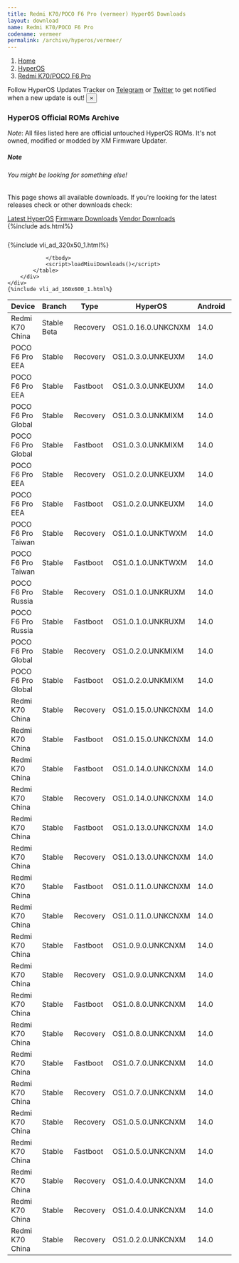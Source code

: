 ```yaml
---
title: Redmi K70/POCO F6 Pro (vermeer) HyperOS Downloads
layout: download
name: Redmi K70/POCO F6 Pro
codename: vermeer
permalink: /archive/hyperos/vermeer/
---
```

<nav aria-label="breadcrumb">
    <ol class="breadcrumb">
        <li class="breadcrumb-item"><a href="/">Home</a></li>
        <li class="breadcrumb-item"><a href="/hyperos/">HyperOS</a></li>
        <li class="breadcrumb-item active" aria-current="page"><a href="/hyperos/vermeer/">Redmi K70/POCO F6 Pro</a></li>
    </ol>
</nav>
<div class="alert alert-primary alert-dismissible fade show" role="alert">
    Follow HyperOS Updates Tracker on <a href="https://t.me/MIUIUpdatesTracker" class="alert-link">Telegram</a>
     or <a href="https://twitter.com/MiFwUpdater" class="alert-link">Twitter</a> to get notified when a new update is out!
    <button type="button" class="close" data-dismiss="alert" aria-label="Close">
        <span aria-hidden="true">&times;</span>
    </button>
</div>

### HyperOS Official ROMs Archive
*Note*: All files listed here are official untouched HyperOS ROMs. It's not owned, modified or modded by XM Firmware Updater.
<div class="card">
  <div class="card-body">
    <h5 class="card-title">Note</h5>
    <h6 class="card-subtitle mb-2 text-muted">You might be looking for something else!</h6>
    <p class="card-text">This page shows all available downloads.
     If you're looking for the latest releases check or other downloads check:</p>
    <a href="/hyperos/vermeer/" class="card-link">Latest HyperOS</a>
    <a href="/firmware/vermeer/" class="card-link">Firmware Downloads</a>
    <a href="/vendor/vermeer/" class="card-link">Vendor Downloads</a>
  </div>
</div>
{%include ads.html%}
<div class="row justify-content-center">
    <div class="col-10">
        <div class="table-responsive-md" style="margin-top: 25px;">
            {%include vli_ad_320x50_1.html%}
            <table id="miui" class="display dt-responsive nowrap compact table table-striped table-hover table-sm">
                <thead class="thead-dark">
                    <tr>
                        <th data-ref="device">Device</th>
                        <th data-ref="branch">Branch</th>
                        <th data-ref="type">Type</th>
                        <th data-ref="miui">HyperOS</th>
                        <th data-ref="android">Android</th>
                        <th data-ref="size">Size</th>
                        <th data-ref="size">Date</th>
                        <th data-ref="link">Link</th>
                    </tr>
                </thead>
                <tbody>
                <tr><td>Redmi K70 China</td><td>Stable Beta</td><td>Recovery</td><td>OS1.0.16.0.UNKCNXM</td><td>14.0</td><td>7.0 GB</td><td>2024-05-28</td><td><a href="/hyperos/vermeer/stable beta/OS1.0.16.0.UNKCNXM/">Download</a></td></tr>
<tr><td>POCO F6 Pro EEA</td><td>Stable</td><td>Recovery</td><td>OS1.0.3.0.UNKEUXM</td><td>14.0</td><td>6.3 GB</td><td>2024-05-23</td><td><a href="/hyperos/vermeer/stable/OS1.0.3.0.UNKEUXM/">Download</a></td></tr>
<tr><td>POCO F6 Pro EEA</td><td>Stable</td><td>Fastboot</td><td>OS1.0.3.0.UNKEUXM</td><td>14.0</td><td>9.0 GB</td><td>2024-05-14</td><td><a href="/hyperos/vermeer/stable/OS1.0.3.0.UNKEUXM/">Download</a></td></tr>
<tr><td>POCO F6 Pro Global</td><td>Stable</td><td>Recovery</td><td>OS1.0.3.0.UNKMIXM</td><td>14.0</td><td>6.3 GB</td><td>2024-05-22</td><td><a href="/hyperos/vermeer/stable/OS1.0.3.0.UNKMIXM/">Download</a></td></tr>
<tr><td>POCO F6 Pro Global</td><td>Stable</td><td>Fastboot</td><td>OS1.0.3.0.UNKMIXM</td><td>14.0</td><td>9.3 GB</td><td>2024-04-28</td><td><a href="/hyperos/vermeer/stable/OS1.0.3.0.UNKMIXM/">Download</a></td></tr>
<tr><td>POCO F6 Pro EEA</td><td>Stable</td><td>Recovery</td><td>OS1.0.2.0.UNKEUXM</td><td>14.0</td><td>6.3 GB</td><td>2024-05-22</td><td><a href="/hyperos/vermeer/stable/OS1.0.2.0.UNKEUXM/">Download</a></td></tr>
<tr><td>POCO F6 Pro EEA</td><td>Stable</td><td>Fastboot</td><td>OS1.0.2.0.UNKEUXM</td><td>14.0</td><td>8.7 GB</td><td>2024-03-15</td><td><a href="/hyperos/vermeer/stable/OS1.0.2.0.UNKEUXM/">Download</a></td></tr>
<tr><td>POCO F6 Pro Taiwan</td><td>Stable</td><td>Recovery</td><td>OS1.0.1.0.UNKTWXM</td><td>14.0</td><td>6.2 GB</td><td>2024-05-22</td><td><a href="/hyperos/vermeer/stable/OS1.0.1.0.UNKTWXM/">Download</a></td></tr>
<tr><td>POCO F6 Pro Taiwan</td><td>Stable</td><td>Fastboot</td><td>OS1.0.1.0.UNKTWXM</td><td>14.0</td><td>8.0 GB</td><td>2024-03-27</td><td><a href="/hyperos/vermeer/stable/OS1.0.1.0.UNKTWXM/">Download</a></td></tr>
<tr><td>POCO F6 Pro Russia</td><td>Stable</td><td>Recovery</td><td>OS1.0.1.0.UNKRUXM</td><td>14.0</td><td>6.2 GB</td><td>2024-05-14</td><td><a href="/hyperos/vermeer/stable/OS1.0.1.0.UNKRUXM/">Download</a></td></tr>
<tr><td>POCO F6 Pro Russia</td><td>Stable</td><td>Fastboot</td><td>OS1.0.1.0.UNKRUXM</td><td>14.0</td><td>9.0 GB</td><td>2024-03-27</td><td><a href="/hyperos/vermeer/stable/OS1.0.1.0.UNKRUXM/">Download</a></td></tr>
<tr><td>POCO F6 Pro Global</td><td>Stable</td><td>Recovery</td><td>OS1.0.2.0.UNKMIXM</td><td>14.0</td><td>6.3 GB</td><td>2024-05-08</td><td><a href="/hyperos/vermeer/stable/OS1.0.2.0.UNKMIXM/">Download</a></td></tr>
<tr><td>POCO F6 Pro Global</td><td>Stable</td><td>Fastboot</td><td>OS1.0.2.0.UNKMIXM</td><td>14.0</td><td>9.1 GB</td><td>2024-03-28</td><td><a href="/hyperos/vermeer/stable/OS1.0.2.0.UNKMIXM/">Download</a></td></tr>
<tr><td>Redmi K70 China</td><td>Stable</td><td>Recovery</td><td>OS1.0.15.0.UNKCNXM</td><td>14.0</td><td>7.0 GB</td><td>2024-03-20</td><td><a href="/hyperos/vermeer/stable/OS1.0.15.0.UNKCNXM/">Download</a></td></tr>
<tr><td>Redmi K70 China</td><td>Stable</td><td>Fastboot</td><td>OS1.0.15.0.UNKCNXM</td><td>14.0</td><td>8.8 GB</td><td>2024-03-12</td><td><a href="/hyperos/vermeer/stable/OS1.0.15.0.UNKCNXM/">Download</a></td></tr>
<tr><td>Redmi K70 China</td><td>Stable</td><td>Fastboot</td><td>OS1.0.14.0.UNKCNXM</td><td>14.0</td><td>8.6 GB</td><td>2024-02-18</td><td><a href="/hyperos/vermeer/stable/OS1.0.14.0.UNKCNXM/">Download</a></td></tr>
<tr><td>Redmi K70 China</td><td>Stable</td><td>Recovery</td><td>OS1.0.14.0.UNKCNXM</td><td>14.0</td><td>7.0 GB</td><td>2024-01-31</td><td><a href="/hyperos/vermeer/stable/OS1.0.14.0.UNKCNXM/">Download</a></td></tr>
<tr><td>Redmi K70 China</td><td>Stable</td><td>Fastboot</td><td>OS1.0.13.0.UNKCNXM</td><td>14.0</td><td>8.6 GB</td><td>2024-01-23</td><td><a href="/hyperos/vermeer/stable/OS1.0.13.0.UNKCNXM/">Download</a></td></tr>
<tr><td>Redmi K70 China</td><td>Stable</td><td>Recovery</td><td>OS1.0.13.0.UNKCNXM</td><td>14.0</td><td>7.0 GB</td><td>2024-01-16</td><td><a href="/hyperos/vermeer/stable/OS1.0.13.0.UNKCNXM/">Download</a></td></tr>
<tr><td>Redmi K70 China</td><td>Stable</td><td>Fastboot</td><td>OS1.0.11.0.UNKCNXM</td><td>14.0</td><td>8.6 GB</td><td>2024-01-06</td><td><a href="/hyperos/vermeer/stable/OS1.0.11.0.UNKCNXM/">Download</a></td></tr>
<tr><td>Redmi K70 China</td><td>Stable</td><td>Recovery</td><td>OS1.0.11.0.UNKCNXM</td><td>14.0</td><td>7.0 GB</td><td>2023-12-29</td><td><a href="/hyperos/vermeer/stable/OS1.0.11.0.UNKCNXM/">Download</a></td></tr>
<tr><td>Redmi K70 China</td><td>Stable</td><td>Fastboot</td><td>OS1.0.9.0.UNKCNXM</td><td>14.0</td><td>8.6 GB</td><td>2023-12-30</td><td><a href="/hyperos/vermeer/stable/OS1.0.9.0.UNKCNXM/">Download</a></td></tr>
<tr><td>Redmi K70 China</td><td>Stable</td><td>Recovery</td><td>OS1.0.9.0.UNKCNXM</td><td>14.0</td><td>7.0 GB</td><td>2023-12-23</td><td><a href="/hyperos/vermeer/stable/OS1.0.9.0.UNKCNXM/">Download</a></td></tr>
<tr><td>Redmi K70 China</td><td>Stable</td><td>Fastboot</td><td>OS1.0.8.0.UNKCNXM</td><td>14.0</td><td>8.5 GB</td><td>2023-12-19</td><td><a href="/hyperos/vermeer/stable/OS1.0.8.0.UNKCNXM/">Download</a></td></tr>
<tr><td>Redmi K70 China</td><td>Stable</td><td>Recovery</td><td>OS1.0.8.0.UNKCNXM</td><td>14.0</td><td>7.0 GB</td><td>2023-12-15</td><td><a href="/hyperos/vermeer/stable/OS1.0.8.0.UNKCNXM/">Download</a></td></tr>
<tr><td>Redmi K70 China</td><td>Stable</td><td>Fastboot</td><td>OS1.0.7.0.UNKCNXM</td><td>14.0</td><td>8.6 GB</td><td>2023-12-13</td><td><a href="/hyperos/vermeer/stable/OS1.0.7.0.UNKCNXM/">Download</a></td></tr>
<tr><td>Redmi K70 China</td><td>Stable</td><td>Recovery</td><td>OS1.0.7.0.UNKCNXM</td><td>14.0</td><td>7.0 GB</td><td>2023-12-08</td><td><a href="/hyperos/vermeer/stable/OS1.0.7.0.UNKCNXM/">Download</a></td></tr>
<tr><td>Redmi K70 China</td><td>Stable</td><td>Recovery</td><td>OS1.0.5.0.UNKCNXM</td><td>14.0</td><td>7.0 GB</td><td>2023-12-01</td><td><a href="/hyperos/vermeer/stable/OS1.0.5.0.UNKCNXM/">Download</a></td></tr>
<tr><td>Redmi K70 China</td><td>Stable</td><td>Fastboot</td><td>OS1.0.5.0.UNKCNXM</td><td>14.0</td><td>486 Bytes</td><td>2023-11-24</td><td><a href="/hyperos/vermeer/stable/OS1.0.5.0.UNKCNXM/">Download</a></td></tr>
<tr><td>Redmi K70 China</td><td>Stable</td><td>Recovery</td><td>OS1.0.4.0.UNKCNXM</td><td>14.0</td><td>464 Bytes</td><td>None</td><td><a href="/hyperos/vermeer/stable/OS1.0.4.0.UNKCNXM/">Download</a></td></tr>
<tr><td>Redmi K70 China</td><td>Stable</td><td>Recovery</td><td>OS1.0.4.0.UNKCNXM</td><td>14.0</td><td>481 Bytes</td><td>None</td><td><a href="/hyperos/vermeer/stable/OS1.0.4.0.UNKCNXM/">Download</a></td></tr>
<tr><td>Redmi K70 China</td><td>Stable</td><td>Recovery</td><td>OS1.0.2.0.UNKCNXM</td><td>14.0</td><td>464 Bytes</td><td>None</td><td><a href="/hyperos/vermeer/stable/OS1.0.2.0.UNKCNXM/">Download</a></td></tr>

                </tbody>
                <script>loadMiuiDownloads()</script>
            </table>
        </div>
    </div>
    {%include vli_ad_160x600_1.html%}
</div>
